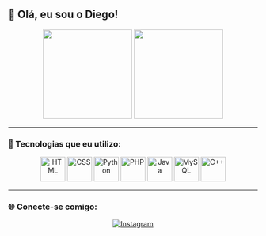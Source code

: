 ## 👋 Olá, eu sou o Diego!

<div align="center">
  <img height="180em" src="https://github-readme-stats.vercel.app/api?username=devdiiego&show_icons=true&theme=nightowl"/>
  <img height="180em" src="https://github-readme-stats.vercel.app/api/top-langs/?username=devdiiego&layout=compact&theme=nightowl"/>
</div>

---

### 🚀 Tecnologias que eu utilizo:

<div align="center">
  <img src="https://cdn.jsdelivr.net/gh/devicons/devicon@latest/icons/html5/html5-original.svg" height="50" alt="HTML"/>
  <img src="https://cdn.jsdelivr.net/gh/devicons/devicon@latest/icons/css3/css3-original.svg" height="50" alt="CSS"/>
  <img src="https://cdn.jsdelivr.net/gh/devicons/devicon@latest/icons/python/python-original.svg" height="50" alt="Python"/>
  <img src="https://cdn.jsdelivr.net/gh/devicons/devicon@latest/icons/php/php-original.svg" height="50" alt="PHP"/>
  <img src="https://cdn.jsdelivr.net/gh/devicons/devicon@latest/icons/java/java-original.svg" height="50" alt="Java"/>
  <img src="https://cdn.jsdelivr.net/gh/devicons/devicon@latest/icons/mysql/mysql-original.svg" height="50" alt="MySQL"/>
  <img src="https://cdn.jsdelivr.net/gh/devicons/devicon@latest/icons/cplusplus/cplusplus-original.svg" height="50" alt="C++"/>
</div>

---

### 🌐 Conecte-se comigo:

<div align="center">
  <a href="https://www.instagram.com/odiiego__/" target="_blank">
    <img src="https://img.shields.io/badge/Instagram-E4405F?style=for-the-badge&logo=instagram&logoColor=white" alt="Instagram"/>
  </a>
</div>

